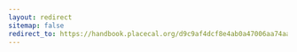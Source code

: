 ```yaml
---
layout: redirect
sitemap: false
redirect_to: https://handbook.placecal.org/d9c9af4dcf8e4ab0a47006aa74aaee4e
---
```

